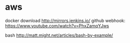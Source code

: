 # aws
docker download
http://mirrors.jenkins.io/
github webhook: https://www.youtube.com/watch?v=PhxZamqYJws

bash 
http://matt.might.net/articles/bash-by-example/ <b>
